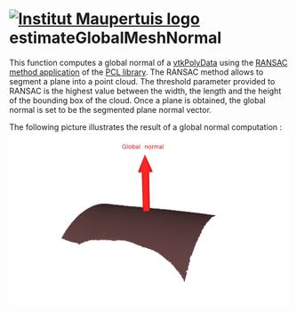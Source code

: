  [![Institut Maupertuis logo](https://avatars1.githubusercontent.com/u/12760694?v=3&s=80)](http://www.institutmaupertuis.fr) estimateGlobalMeshNormal
===

This function computes a global normal of a [vtkPolyData](http://www.vtk.org/doc/release/7.0/html/classvtkPolyData.html) using the [RANSAC method application]() of the [PCL library](). The RANSAC method allows to segment a plane into a point cloud. The threshold parameter provided to RANSAC is the highest value between the width, the length and the height of the bounding box of the cloud. Once a plane is obtained, the global normal is set to be the segmented plane normal vector.

The following picture illustrates the result of a global normal computation : 
![estimate_global_mesh_normal](estimate_global_mesh_normal.png)
